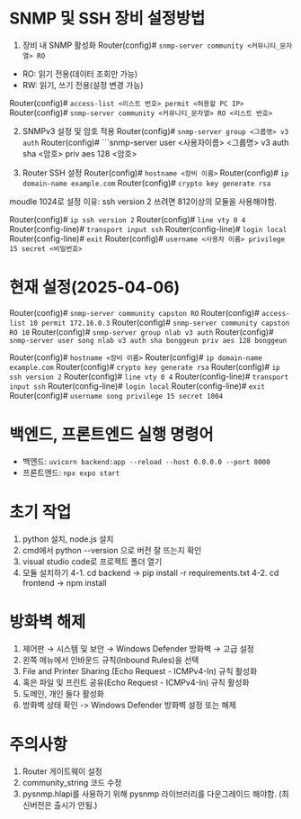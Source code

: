 # SNMP 및 SSH 장비 설정방법
1. 장비 내 SNMP 활성화
Router(config)# ```snmp-server community <커뮤니티_문자열> RO```
 - RO: 읽기 전용(데이터 조회만 가능)
 - RW: 읽기, 쓰기 전용(설정 변경 가능)

Router(config)# ```access-list <리스트 번호> permit <허용할 PC IP>```
Router(config)# ```snmp-server community <커뮤니티_문자열> RO <리스트 번호>```

2. SNMPv3 설정 및 암호 적용
Router(config)# ```snmp-server group <그룹명> v3 auth```
Router(config)# ```snmp-server user <사용자이름> <그룹명> v3 auth sha <암호> priv aes 128 <암호>

3. Router SSH 설정
Router(config)# ```hostname <장비 이름>```
Router(config)# ```ip domain-name example.com```
Router(config)# ```crypto key generate rsa```

moudle 1024로 설정
이유: ssh version 2 쓰려면 812이상의 모듈을 사용해야함.

Router(config)# ```ip ssh version 2```
Router(config)# ```line vty 0 4```
Router(config-line)# ```transport input ssh```
Router(config-line)# ```login local```
Router(config-line)# ```exit```
Router(config)# ```username <사용자 이름> privilege 15 secret <비밀번호>```

# 현재 설정(2025-04-06)
Router(config)# ```snmp-server community capston RO```
Router(config)# ```access-list 10 permit 172.16.0.3```
Router(config)# ```snmp-server community capston RO 10```
Router(config)# ```snmp-server group nlab v3 auth```
Router(config)# ```snmp-server user song nlab v3 auth sha bonggeun priv aes 128 bonggeun```

Router(config)# ```hostname <장비 이름>```
Router(config)# ```ip domain-name example.com```
Router(config)# ```crypto key generate rsa```
Router(config)# ```ip ssh version 2```
Router(config)# ```line vty 0 4```
Router(config-line)# ```transport input ssh```
Router(config-line)# ```login local```
Router(config-line)# ```exit```
Router(config)# ```username song privilege 15 secret 1004```

# 백엔드, 프론트엔드 실행 명령어
 - 백엔드:
```uvicorn backend:app --reload --host 0.0.0.0 --port 8000 ```
 - 프론트엔드: ```npx expo start ```

# 초기 작업
1. python 설치, node.js 설치
2. cmd에서 python --version 으로 버전 잘 뜨는지 확인
3. visual studio code로 프로젝트 폴더 열기
4. 모듈 설치하기
4-1. cd backend -> pip install -r requirements.txt
4-2. cd frontend -> npm install

# 방화벽 해제
1. 제어판 → 시스템 및 보안 → Windows Defender 방화벽 → 고급 설정
2. 왼쪽 메뉴에서 인바운드 규칙(Inbound Rules)을 선택
3. File and Printer Sharing (Echo Request - ICMPv4-In) 규칙 활성화
4. 혹은 파일 및 프린트 공유(Echo Request - ICMPv4-In) 규칙 활성화
5. 도메인, 개인 둘다 활성화
6. 방화벽 상태 확인 -> Windows Defender 방화벽 설정 또는 해제

# 주의사항
1. Router 게이트웨이 설정
2. community_string 코드 수정
3. pysnmp.hlapi를 사용하기 위해 pysnmp 라이브러리를 다운그레이드 해야함. (최신버전은 출시가 안됨.)
